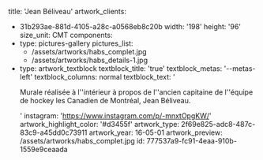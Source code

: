 title: 'Jean Béliveau'
artwork_clients:
  - 31b293ae-881d-4105-a28c-a0568eb8c20b
width: '198'
height: '96'
size_unit: CMT
components:
  -
    type: pictures-gallery
    pictures_list:
      - /assets/artworks/habs_complet.jpg
      - /assets/artworks/habs_details-1.jpg
  -
    type: artwork_textblock
    textblock_title: 'true'
    textblock_metas: '--metas-left'
    textblock_columns: normal
    textblock_text: '<p>Murale réalisée à l''intérieur à propos de l''ancien capitaine de l''équipe de hockey les Canadien de Montréal, Jean Béliveau.</p>'
instagram: 'https://www.instagram.com/p/-mnxtOpgKW/'
artwork_highlight_color: '#d3455f'
artwork_type: 2f69e825-adc8-487c-83c9-a45dd0c73911
artwork_year: 16-05-01
artwork_preview: /assets/artworks/habs_complet.jpg
id: 777537a9-fc91-4eaa-910b-1559e9ceaada
